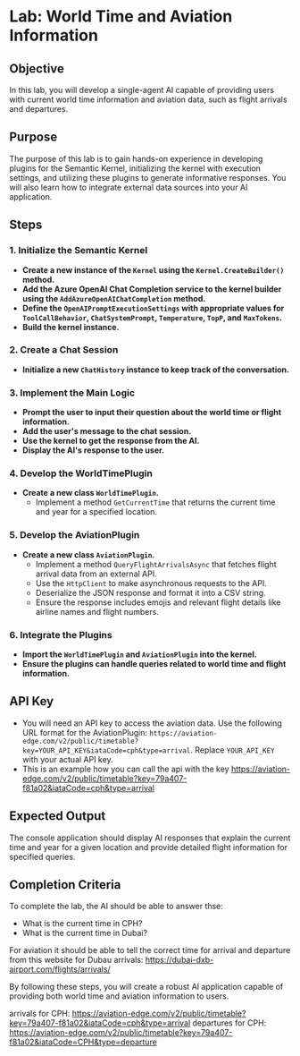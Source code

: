 # Lab: World Time and Aviation Information  
  
## Objective  
In this lab, you will develop a single-agent AI capable of providing users with current world time information and aviation data, such as flight arrivals and departures.  
  
## Purpose  
The purpose of this lab is to gain hands-on experience in developing plugins for the Semantic Kernel, initializing the kernel with execution settings, and utilizing these plugins to generate informative responses. You will also learn how to integrate external data sources into your AI application.  
  
## Steps  
  
### 1. Initialize the Semantic Kernel  
- **Create a new instance of the `Kernel` using the `Kernel.CreateBuilder()` method.**  
- **Add the Azure OpenAI Chat Completion service to the kernel builder using the `AddAzureOpenAIChatCompletion` method.**  
- **Define the `OpenAIPromptExecutionSettings` with appropriate values for `ToolCallBehavior`, `ChatSystemPrompt`, `Temperature`, `TopP`, and `MaxTokens`.**  
- **Build the kernel instance.**  
  
### 2. Create a Chat Session  
- **Initialize a new `ChatHistory` instance to keep track of the conversation.**  
  
### 3. Implement the Main Logic  
- **Prompt the user to input their question about the world time or flight information.**  
- **Add the user's message to the chat session.**  
- **Use the kernel to get the response from the AI.**  
- **Display the AI's response to the user.**  
  
### 4. Develop the WorldTimePlugin  
- **Create a new class `WorldTimePlugin`.**  
  - Implement a method `GetCurrentTime` that returns the current time and year for a specified location.  
  
### 5. Develop the AviationPlugin  
- **Create a new class `AviationPlugin`.**  
  - Implement a method `QueryFlightArrivalsAsync` that fetches flight arrival data from an external API.  
  - Use the `HttpClient` to make asynchronous requests to the API.  
  - Deserialize the JSON response and format it into a CSV string.  
  - Ensure the response includes emojis and relevant flight details like airline names and flight numbers.  
  
### 6. Integrate the Plugins  
- **Import the `WorldTimePlugin` and `AviationPlugin` into the kernel.**  
- **Ensure the plugins can handle queries related to world time and flight information.**  
  
## API Key  
- You will need an API key to access the aviation data. Use the following URL format for the AviationPlugin: `https://aviation-edge.com/v2/public/timetable?key=YOUR_API_KEY&iataCode=cph&type=arrival`. Replace `YOUR_API_KEY` with your actual API key.  
- This is an example how you can call the api with the key https://aviation-edge.com/v2/public/timetable?key=79a407-f81a02&iataCode=cph&type=arrival
 
## Expected Output  
The console application should display AI responses that explain the current time and year for a given location and provide detailed flight information for specified queries.  
  
## Completion Criteria  
To complete the lab, the AI should be able to answer thse:  
- What is the current time in CPH?
- What is the current time in Dubai?

For aviation it should be able to tell the correct time for arrival and departure from this website for Dubau arrivals: https://dubai-dxb-airport.com/flights/arrivals/
  
By following these steps, you will create a robust AI application capable of providing both world time and aviation information to users.  

arrivals for CPH:
https://aviation-edge.com/v2/public/timetable?key=79a407-f81a02&iataCode=cph&type=arrival
departures for CPH:
https://aviation-edge.com/v2/public/timetable?key=79a407-f81a02&iataCode=CPH&type=departure